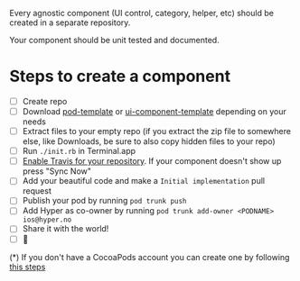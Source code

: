 Every agnostic component (UI control, category, helper, etc) should be created in a separate repository.

Your component should be unit tested and documented.

# Steps to create a component
- [ ] Create repo
- [ ] Download [pod-template](https://github.com/hyperoslo/pod-template/archive/master.zip) or [ui-component-template](https://github.com/hyperoslo/ui-component-template/archive/master.zip) depending on your needs
- [ ] Extract files to your empty repo (if you extract the zip file to somewhere else, like Downloads, be sure to also copy hidden files to your repo)
- [ ] Run `./init.rb` in Terminal.app
- [ ] [Enable Travis for your repository](https://travis-ci.org/profile/hyperoslo). If your component doesn't show up press "Sync Now"
- [ ] Add your beautiful code and make a `Initial implementation` pull request
- [ ] Publish your pod by running `pod trunk push`
- [ ] Add Hyper as co-owner by running `pod trunk add-owner <PODNAME> ios@hyper.no`
- [ ] Share it with the world!
- [ ] :cake:

(*) If you don't have a CocoaPods account you can create one by following [this steps](http://guides.cocoapods.org/making/getting-setup-with-trunk.html#getting-started)
